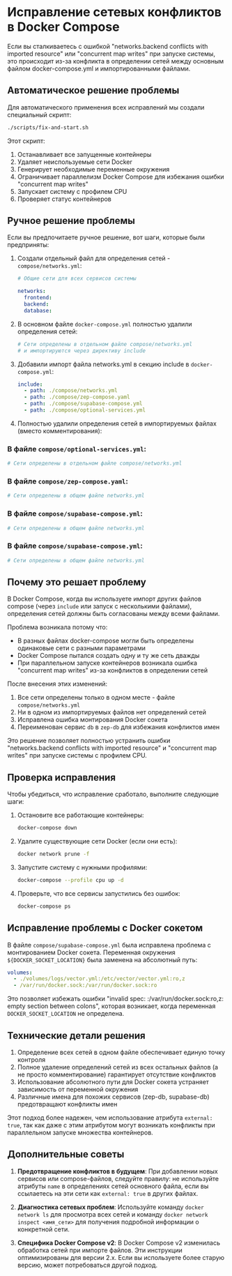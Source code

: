 # Исправление сетевых конфликтов в Docker Compose

Если вы сталкиваетесь с ошибкой "networks.backend conflicts with imported resource" или "concurrent map writes" при запуске системы, это происходит из-за конфликта в определении сетей между основным файлом docker-compose.yml и импортированными файлами.

## Автоматическое решение проблемы

Для автоматического применения всех исправлений мы создали специальный скрипт:

```bash
./scripts/fix-and-start.sh
```

Этот скрипт:
1. Останавливает все запущенные контейнеры
2. Удаляет неиспользуемые сети Docker
3. Генерирует необходимые переменные окружения
4. Ограничивает параллелизм Docker Compose для избежания ошибки "concurrent map writes"
5. Запускает систему с профилем CPU
6. Проверяет статус контейнеров

## Ручное решение проблемы

Если вы предпочитаете ручное решение, вот шаги, которые были предприняты:

1. Создали отдельный файл для определения сетей - `compose/networks.yml`:
   ```yaml
   # Общие сети для всех сервисов системы
   
   networks:
     frontend:
     backend:
     database:
   ```

2. В основном файле `docker-compose.yml` полностью удалили определения сетей:
   ```yaml
   # Сети определены в отдельном файле compose/networks.yml
   # и импортируются через директиву include
   ```

3. Добавили импорт файла networks.yml в секцию include в `docker-compose.yml`:
   ```yaml
   include:
     - path: ./compose/networks.yml
     - path: ./compose/zep-compose.yaml
     - path: ./compose/supabase-compose.yml
     - path: ./compose/optional-services.yml
   ```

4. Полностью удалили определения сетей в импортируемых файлах (вместо комментирования):

### В файле `compose/optional-services.yml`:
```yaml
# Сети определены в отдельном файле compose/networks.yml
```

### В файле `compose/zep-compose.yaml`:
```yaml
# Сети определены в общем файле networks.yml
```

### В файле `compose/supabase-compose.yml`:
```yaml
# Сети определены в общем файле networks.yml
```

### В файле `compose/supabase-compose.yml`:
```yaml
# Сети определены в общем файле networks.yml
```

## Почему это решает проблему

В Docker Compose, когда вы используете импорт других файлов compose (через `include` или запуск с несколькими файлами), определения сетей должны быть согласованы между всеми файлами.

Проблема возникала потому что:
- В разных файлах docker-compose могли быть определены одинаковые сети с разными параметрами
- Docker Compose пытался создать одну и ту же сеть дважды
- При параллельном запуске контейнеров возникала ошибка "concurrent map writes" из-за конфликтов в определении сетей

После внесения этих изменений:
1. Все сети определены только в одном месте - файле `compose/networks.yml`
2. Ни в одном из импортируемых файлов нет определений сетей
3. Исправлена ошибка монтирования Docker сокета
4. Переименован сервис `db` в `zep-db` для избежания конфликтов имен

Это решение позволяет полностью устранить ошибки "networks.backend conflicts with imported resource" и "concurrent map writes" при запуске системы с профилем CPU.

## Проверка исправления

Чтобы убедиться, что исправление сработало, выполните следующие шаги:

1. Остановите все работающие контейнеры:
   ```bash
   docker-compose down
   ```

2. Удалите существующие сети Docker (если они есть):
   ```bash
   docker network prune -f
   ```

3. Запустите систему с нужными профилями:
   ```bash
   docker-compose --profile cpu up -d
   ```

4. Проверьте, что все сервисы запустились без ошибок:
   ```bash
   docker-compose ps
   ```

## Исправление проблемы с Docker сокетом

В файле `compose/supabase-compose.yml` была исправлена проблема с монтированием Docker сокета. Переменная окружения `${DOCKER_SOCKET_LOCATION}` была заменена на абсолютный путь:

```yaml
volumes:
  - ./volumes/logs/vector.yml:/etc/vector/vector.yml:ro,z
  - /var/run/docker.sock:/var/run/docker.sock:ro
```

Это позволяет избежать ошибки "invalid spec: :/var/run/docker.sock:ro,z: empty section between colons", которая возникает, когда переменная `DOCKER_SOCKET_LOCATION` не определена.

## Технические детали решения

1. Определение всех сетей в одном файле обеспечивает единую точку контроля
2. Полное удаление определений сетей из всех остальных файлов (а не просто комментирование) гарантирует отсутствие конфликтов
3. Использование абсолютного пути для Docker сокета устраняет зависимость от переменной окружения
4. Различные имена для похожих сервисов (zep-db, supabase-db) предотвращают конфликты имен

Этот подход более надежен, чем использование атрибута `external: true`, так как даже с этим атрибутом могут возникать конфликты при параллельном запуске множества контейнеров.

## Дополнительные советы

1. **Предотвращение конфликтов в будущем**: При добавлении новых сервисов или compose-файлов, следуйте правилу: не используйте атрибуты `name` в определениях сетей основного файла, если вы ссылаетесь на эти сети как `external: true` в других файлах.

2. **Диагностика сетевых проблем**: Используйте команду `docker network ls` для просмотра всех сетей и команду `docker network inspect <имя_сети>` для получения подробной информации о конкретной сети.

3. **Специфика Docker Compose v2**: В Docker Compose v2 изменилась обработка сетей при импорте файлов. Эти инструкции оптимизированы для версии 2.x. Если вы используете более старую версию, может потребоваться другой подход.
